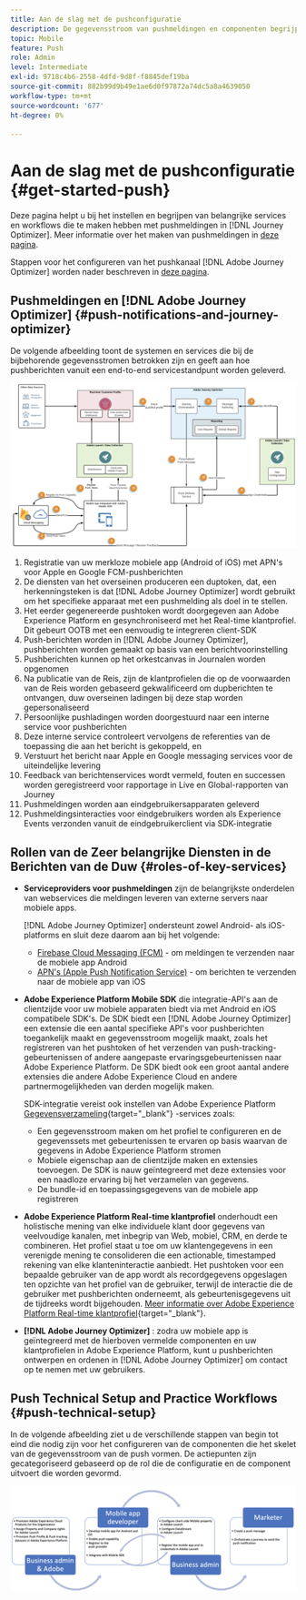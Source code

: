 ```yaml
---
title: Aan de slag met de pushconfiguratie
description: De gegevensstroom van pushmeldingen en componenten begrijpen
topic: Mobile
feature: Push
role: Admin
level: Intermediate
exl-id: 9718c4b6-2558-4dfd-9d8f-f8845def19ba
source-git-commit: 882b99d9b49e1ae6d0f97872a74dc5a8a4639050
workflow-type: tm+mt
source-wordcount: '677'
ht-degree: 0%

---
```


# Aan de slag met de pushconfiguratie {#get-started-push}

Deze pagina helpt u bij het instellen en begrijpen van belangrijke services en workflows die te maken hebben met pushmeldingen in [!DNL Journey Optimizer]. Meer informatie over het maken van pushmeldingen in [deze pagina](create-push.md).

Stappen voor het configureren van het pushkanaal [!DNL Adobe Journey Optimizer] worden nader beschreven in [deze pagina](push-configuration.md).

## Pushmeldingen en [!DNL Adobe Journey Optimizer] {#push-notifications-and-journey-optimizer}

De volgende afbeelding toont de systemen en services die bij de bijbehorende gegevensstromen betrokken zijn en geeft aan hoe pushberichten vanuit een end-to-end servicestandpunt worden geleverd.

![](assets/push-flow.png)

1. Registratie van uw merkloze mobiele app (Android of iOS) met APN&#39;s voor Apple en Google FCM-pushberichten
1. De diensten van het overseinen produceren een duptoken, dat, een herkenningsteken is dat [!DNL Adobe Journey Optimizer] wordt gebruikt om het specifieke apparaat met een pushmelding als doel in te stellen.
1. Het eerder gegenereerde pushtoken wordt doorgegeven aan Adobe Experience Platform en gesynchroniseerd met het Real-time klantprofiel. Dit gebeurt OOTB met een eenvoudig te integreren client-SDK
1. Push-berichten worden in [!DNL Adobe Journey Optimizer], pushberichten worden gemaakt op basis van een berichtvoorinstelling
1. Pushberichten kunnen op het orkestcanvas in Journalen worden opgenomen
1. Na publicatie van de Reis, zijn de klantprofielen die op de voorwaarden van de Reis worden gebaseerd gekwalificeerd om dupberichten te ontvangen, duw overseinen ladingen bij deze stap worden gepersonaliseerd
1. Persoonlijke pushladingen worden doorgestuurd naar een interne service voor pushberichten
1. Deze interne service controleert vervolgens de referenties van de toepassing die aan het bericht is gekoppeld, en
1. Verstuurt het bericht naar Apple en Google messaging services voor de uiteindelijke levering
1. Feedback van berichtenservices wordt vermeld, fouten en successen worden geregistreerd voor rapportage in Live en Global-rapporten van Journey
1. Pushmeldingen worden aan eindgebruikersapparaten geleverd
1. Pushmeldingsinteracties voor eindgebruikers worden als Experience Events verzonden vanuit de eindgebruikerclient via SDK-integratie

## Rollen van de Zeer belangrijke Diensten in de Berichten van de Duw {#roles-of-key-services}

* **Serviceproviders voor pushmeldingen** zijn de belangrijkste onderdelen van webservices die meldingen leveren van externe servers naar mobiele apps.

   [!DNL Adobe Journey Optimizer]  ondersteunt zowel Android- als iOS-platforms en sluit deze daarom aan bij het volgende:
   * [Firebase Cloud Messaging (FCM)](https://firebase.google.com/docs/cloud-messaging) - om meldingen te verzenden naar de mobiele app Android
   * [APN&#39;s (Apple Push Notification Service)](https://developer.apple.com/library/archive/documentation/NetworkingInternet/Conceptual/RemoteNotificationsPG/APNSOverview.html) - om berichten te verzenden naar de mobiele app van iOS

* **Adobe Experience Platform Mobile SDK** die integratie-API&#39;s aan de clientzijde voor uw mobiele apparaten biedt via met Android en iOS compatibele SDK&#39;s. De SDK biedt een [!DNL Adobe Journey Optimizer] een extensie die een aantal specifieke API&#39;s voor pushberichten toegankelijk maakt en gegevensstroom mogelijk maakt, zoals het registreren van het pushtoken of het verzenden van push-tracking-gebeurtenissen of andere aangepaste ervaringsgebeurtenissen naar Adobe Experience Platform. De SDK biedt ook een groot aantal andere extensies die andere Adobe Experience Cloud en andere partnermogelijkheden van derden mogelijk maken.

   SDK-integratie vereist ook instellen van Adobe Experience Platform [Gegevensverzameling](https://experienceleague.adobe.com/docs/experience-platform/tags/home.html){target=&quot;_blank&quot;} -services zoals:

   * Een gegevensstroom maken om het profiel te configureren en de gegevenssets met gebeurtenissen te ervaren op basis waarvan de gegevens in Adobe Experience Platform stromen
   * Mobiele eigenschap aan de clientzijde maken en extensies toevoegen. De SDK is nauw geïntegreerd met deze extensies voor een naadloze ervaring bij het verzamelen van gegevens.
   * De bundle-id en toepassingsgegevens van de mobiele app registreren

* **Adobe Experience Platform Real-time klantprofiel**  onderhoudt een holistische mening van elke individuele klant door gegevens van veelvoudige kanalen, met inbegrip van Web, mobiel, CRM, en derde te combineren. Het profiel staat u toe om uw klantengegevens in een verenigde mening te consolideren die een actionable, timestamped rekening van elke klanteninteractie aanbiedt. Het pushtoken voor een bepaalde gebruiker van de app wordt als recordgegevens opgeslagen ten opzichte van het profiel van de gebruiker, terwijl de interactie die de gebruiker met pushberichten onderneemt, als gebeurtenisgegevens uit de tijdreeks wordt bijgehouden. [Meer informatie over Adobe Experience Platform Real-time klantprofiel](https://experienceleague.adobe.com/docs/experience-platform/profile/home.html){target=&quot;_blank&quot;}.

* **[!DNL Adobe Journey Optimizer]** : zodra uw mobiele app is geïntegreerd met de hierboven vermelde componenten en uw klantprofielen in Adobe Experience Platform, kunt u pushberichten ontwerpen en ordenen in [!DNL Adobe Journey Optimizer] om contact op te nemen met uw gebruikers.

## Push Technical Setup and Practice Workflows {#push-technical-setup}

In de volgende afbeelding ziet u de verschillende stappen van begin tot eind die nodig zijn voor het configureren van de componenten die het skelet van de gegevensstroom van de push vormen. De actiepunten zijn gecategoriseerd gebaseerd op de rol die de configuratie en de component uitvoert die worden gevormd.

![](assets/user-flow.png)
